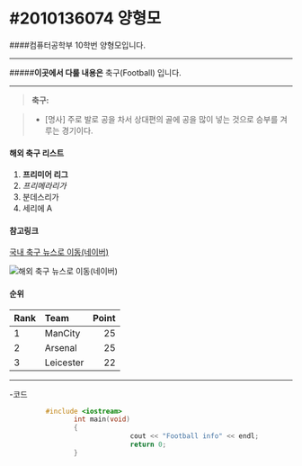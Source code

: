 #2010136074 양형모
===================
####컴퓨터공학부 10학번 양형모입니다.

----------

#####**이곳에서 다룰 내용은**
축구(Football) 입니다.

-------------

> **축구:**

> - [명사] 주로 발로 공을 차서 상대편의 골에 공을 많이 넣는 것으로 승부를 겨루는 경기이다.


#### <i class="icon-list"></i> **해외 축구 리스트**

1. **프리미어 리그**
2. *프리메라리가*
3. 분데스리가
4. 세리에 A

#### <i class="icon-link"></i> 참고링크
[국내 축구 뉴스로 이동(네이버)](http://sports.news.naver.com/sports/index.nhn?category=soccer)

![해외 축구 뉴스로 이동(네이버)](http://sports.news.naver.com/sports/index.nhn?category=worldfootball)


#### <i class="icon-list"> </i> 순위
|Rank | Team        | Point |
|:----|:----------- | ----: |
| 1   | ManCity     | 25    |
| 2   | Arsenal     | 25    |
| 3   | Leicester   | 22    |

-------------------------------------------
 -코드
 ```cpp
          #include <iostream>
                 int main(void)
                 {
                               cout << "Football info" << endl;
                               return 0;
                 }
```

